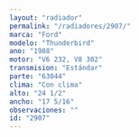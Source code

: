 ```yaml
---
layout: "radiador"
permalink: "/radiadores/2907/"
marca: "Ford"
modelo: "Thunderbird"
ano: "1988"
motor: "V6 232, V8 302"
transmision: "Estándar"
parte: "63044"
clima: "Con clima"
alto: "24 1/2"
ancho: "17 5/16"
observaciones: ""
id: "2907"
---
```



